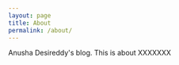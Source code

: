```yaml
---
layout: page
title: About
permalink: /about/
---
```





Anusha Desireddy's blog. This is about XXXXXXX